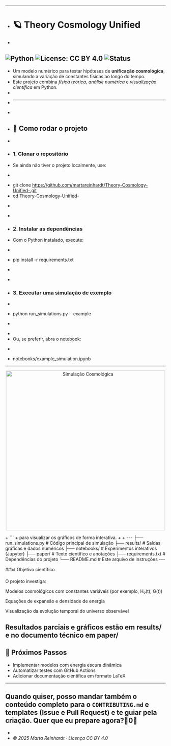 
---
+ # 🪐 Theory Cosmology Unified
+ 
![Python](https://img.shields.io/badge/Python-3.11-blue)
![License: CC BY 4.0](https://img.shields.io/badge/license-CC--BY--4.0-lightgrey)
![Status](https://img.shields.io/badge/status-active-success)
---
+ Um modelo numérico para testar hipóteses de **unificação cosmológica**, simulando a variação de constantes físicas ao longo do tempo.  
+ Este projeto combina *física teórica*, *análise numérica* e *visualização científica* em Python.
+ 
+ ---
+ 
+ ## 🚀 Como rodar o projeto
+ 
+ ### 1. Clonar o repositório
+ Se ainda não tiver o projeto localmente, use:
+ ```bash
+ git clone https://github.com/martareinhardt/Theory-Cosmology-Unified-.git
+ cd Theory-Cosmology-Unified-
+ ```
+ 
+ ### 2. Instalar as dependências
+ Com o Python instalado, execute:
+ ```bash
+ pip install -r requirements.txt
+ ```
+ 
+ ### 3. Executar uma simulação de exemplo
+ ```bash
+ python run_simulations.py --example
+ ```
+ 
+ Ou, se preferir, abra o notebook:
+ ```bash
+ notebooks/example_simulation.ipynb
---
<p align="center">
  <img src="results/sample_cosmology_plot.png" width="500" alt="Simulação Cosmológica">
</p>
+ ```
+ para visualizar os gráficos de forma interativa.
+ 
+ ---
├── run_simulations.py      # Código principal de simulação
├── results/                # Saídas gráficas e dados numéricos
├── notebooks/              # Experimentos interativos (Jupyter)
├── paper/                  # Texto científico e anotações
├── requirements.txt        # Dependências do projeto
└── README.md               # Este arquivo de instruções
---

##📊 Objetivo científico

O projeto investiga:

Modelos cosmológicos com constantes variáveis (por exemplo, H₀(t), G(t))

Equações de expansão e densidade de energia

Visualização da evolução temporal do universo observável


Resultados parciais e gráficos estão em results/ e no documento técnico em paper/
---

## 🔭 Próximos Passos
- Implementar modelos com energia escura dinâmica
- Automatizar testes com GitHub Actions
- Adicionar documentação científica em formato LaTeX
---

Quando quiser, posso mandar **também o conteúdo completo para o `CONTRIBUTING.md` e templates** (Issue e Pull Request) e te guiar pela criação. Quer que eu prepare agora?0
---
+ 
+ *© 2025 Marta Reinhardt · Licença CC BY 4.0*
